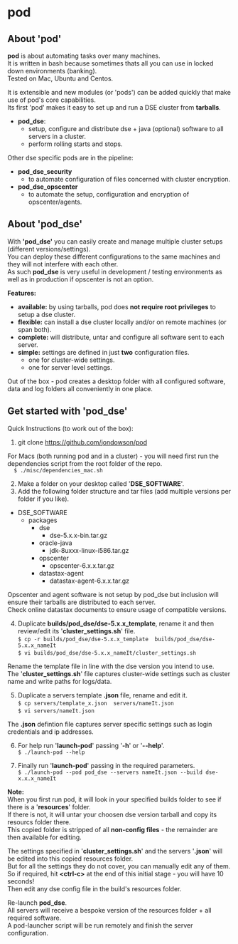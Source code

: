 # pod

## About 'pod'

**pod** is about automating tasks over many machines.    
It is written in bash because sometimes thats all you can use in locked down environments (banking).    
Tested on Mac, Ubuntu and Centos.    
   
It is extensible and new modules (or 'pods') can be added quickly that make use of pod's core capabilities.  
Its first 'pod' makes it easy to set up and run a DSE cluster from **tarballs**.  
- **pod_dse**:    
    - setup, configure and distribute dse + java (optional) software to all servers in a cluster.    
    - perform rolling starts and stops.            

Other dse specific pods are in the pipeline:    
- **pod_dse_security**    
    - to automate configuration of files concerned with cluster encryption.    
- **pod_dse_opscenter**    
    - to automate the setup, configuration and encryption of opscenter/agents.    

## About 'pod_dse'  

With **'pod_dse'** you can easily create and manage multiple cluster setups (different versions/settings).     
You can deploy these different configurations to the same machines and they will not interfere with each other.  
As such **pod_dse** is very useful in development / testing environments as well as in production if opscenter is not an option.  

**Features:**    
- **available:** by using tarballs, pod does **not require root privileges** to setup a dse cluster.    
- **flexible:** can install a dse cluster locally and/or on remote machines (or span both).     
- **complete:** will distribute, untar and configure all software sent to each server.    
- **simple:** settings are defined in just **two** configuration files.    
    -  one for cluster-wide settings.    
    -  one for server level settings.    

Out of the box - pod creates a desktop folder with all configured software, data and log folders all conveniently in one place.  
    
## Get started with 'pod_dse'   

Quick Instructions (to work out of the box):  

1) git clone https://github.com/jondowson/pod  

For Macs (both running pod and in a cluster) - you will need first run the dependencies script from the root folder of the repo.  
`  
$ ./misc/dependencies_mac.sh
`     

2) Make a folder on your desktop called '**DSE_SOFTWARE**'.  
3) Add the following folder structure and tar files (add multiple versions per folder if you like).

- DSE_SOFTWARE  
  - packages  
    - dse
      - dse-5.x.x-bin.tar.gz  
    - oracle-java  
      - jdk-8uxxx-linux-i586.tar.gz
    - opscenter    
      - opscenter-6.x.x.tar.gz    
    - datastax-agent    
      - datastax-agent-6.x.x.tar.gz     

Opscenter and agent software is not setup by pod_dse but inclusion will ensure their tarballs are distributed to each server.     
Check online datastax documents to ensure usage of compatible versions.      

4) Duplicate **builds/pod_dse/dse-5.x.x_template**, rename it and then review/edit its '**cluster_settings.sh**' file.    
`
$ cp -r builds/pod_dse/dse-5.x.x_template  builds/pod_dse/dse-5.x.x_nameIt  
`  
`
$ vi builds/pod_dse/dse-5.x.x_nameIt/cluster_settings.sh    
`   

Rename the template file in line with the dse version you intend to use.    
The '**cluster_settings.sh**' file captures cluster-wide settings such as cluster name and write paths for logs/data.    


5) Duplicate a servers template **.json** file, rename and edit it.  
`
$ cp servers/template_x.json  servers/nameIt.json  
`  
`
$ vi servers/nameIt.json    
`     

The **.json** defintion file captures server specific settings such as login credentials and ip addresses.    
    
6) For help run '**launch-pod**' passing '**-h**' or '**--help**'.  
`
$ ./launch-pod --help    
`    
    
7) Finally run '**launch-pod**' passing in the required parameters.  
`
$ ./launch-pod --pod pod_dse --servers nameIt.json --build dse-x.x.x_nameIt    
`

**Note:**    
When you first run pod, it will look in your specified builds folder to see if there is a '**resources**' folder.    
If there is not, it will untar your choosen dse version tarball and copy its resourcs folder there.    
This copied folder is stripped of all **non-config files** - the remainder are then available for editing.    

The settings specified in '**cluster_settings.sh**' and the servers '**.json**' will be edited into this copied resources folder.    
But for all the settings they do not cover, you can manually edit any of them.    
So if required, hit **\<ctrl-c\>** at the end of this initial stage - you will have 10 seconds!   
Then edit any dse config file in the build's resources folder.    

Re-launch **pod_dse**.    
All servers will receive a bespoke version of the resources folder + all required software.     
A pod-launcher script will be run remotely and finish the server configuration.    
   
